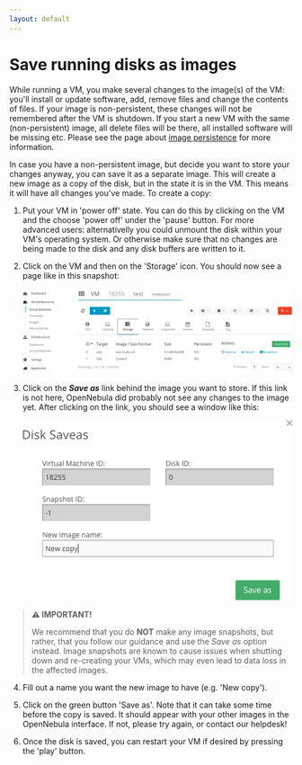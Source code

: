 ```yaml
---
layout: default
---
```

# Save running disks as images

While running a VM, you make several changes to the image(s) of the VM: you'll install or update software, add, remove files and change the contents of files. If your image is non-persistent, these changes will not be remembered after the VM is shutdown. If you start a new VM with the same (non-persistent) image, all delete files will be there, all installed software will be missing etc. Please see the page about [image persistence](image_persistence) for more information.

In case you have a non-persistent image, but decide you want to store your changes anyway, you can save it as a separate image. This will create a new image as a copy of the disk, but in the state it is in the VM. This means it will have all changes you've made. To create a copy:

1. Put your VM in 'power off' state. You can do this by clicking on the VM and the choose 'power off' under the 'pause' button. For more advanced users: alternativelly you could unmount the disk within your VM's operating system. Or otherwise make sure that no changes are being made to the disk and any disk buffers are written to it.

2. Click on the VM and then on the 'Storage' icon. You should now see a page like in this snapshot:

    ![storage_snapshot](images/storage_snapshot_1.png)

3. Click on the **_Save as_** link behind the image you want to store. If this link is not here, OpenNebula did probably not see any changes to the image yet. After clicking on the link, you should see a window like this:

    ![storage_snapshot](images/storage_snapshot_2.png)
    
>**⚠ IMPORTANT!**
>
>We recommend that you do **NOT** make any image snapshots, but rather, that you follow our guidance and use the _Save as_ option instead. Image snapshots are known to cause issues when shutting down and re-creating your VMs, which may even lead to data loss in the affected images.

4. Fill out a name you want the new image to have (e.g. 'New copy').

5. Click on the green button 'Save as'. Note that it can take some time before the copy is saved. It should appear with your other images in the OpenNebula interface. If not, please try again, or contact our helpdesk!

6. Once the disk is saved, you can restart your VM if desired by pressing the 'play' button.
